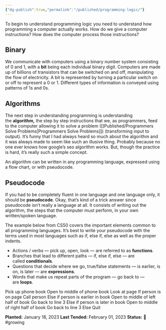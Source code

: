 ```yaml
---
{"dg-publish":true,"permalink":"/published/programming-logic/"}
---
```



To begin to understand programming logic you need to understand how programming a computer actually works. How do we give a computer instructions? How does the computer process those instructions?

## Binary

We communicate with computers using a binary number system consisting of 0 and 1, with a **bit** being each individual binary digit. Computers are made up of billions of transistors that can be switched on and off, manipulating the flow of electricity. A bit is represented by turning a particular switch on or off to represent a 0 or 1. Different types of information is conveyed using patterns of 1s and 0s.

## Algorithms

The next step in understanding programming is understanding the **algorithm,** the step by step instructions that we, as programmers, feed to the computer allowing it to solve a problem ([[Published/Programmers Solve Problems\|Programmers Solve Problems]]) (transforming input to output). It’s funny that I had always heard so much about the algorithm and it was always made to seem like such an illusive thing. Probably because no one ever knows how google’s seo algorithm works. But, though the practice is hard, it’s really such a simple concept.

An algorithm can be written in any programming language, expressed using a flow chart, or with pseudocode.

## Pseudocode

If you had to be completely fluent in one language and one language only, it should be **pseudocode**. Okay, that’s kind of a trick answer since pseudocode isn’t really a language at all. It consists of writing out the algorithm, the steps that the computer must perform, in your own written/spoken language.

The example below from CS50 covers the important elements common to all programming languages. It’s best to write your pseudocode with the terms used in most languages such as if, else if, else as well as the proper indents.

-   Actions / verbs — pick up, open, look — are referred to as **functions**.
-   Branches that lead to different paths — if, else if, else — are called **conditionals**.
-   Questions that decide where we go, true/false statements — is earlier, is on, is later — are **expressions**.
-   Words that make us repeat parts of the program — go back to — are **loops**.

Pick up phone book
Open to middle of phone book
Look at page
	If person is on page
		Call person
	Else if person is earlier in book
		Open to middle of left half of book
		Go back to line 3
	Else if person is later in book
		Open to middle of right half of book
		Go back to line 3
	Else
		Quit

**Planted:** January 18, 2023
**Last Tended:** February 01, 2023
**Status:** 🌿 #growing 